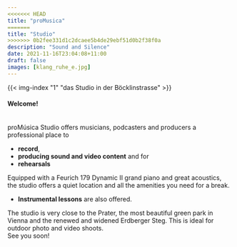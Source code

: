 ```yaml
---
<<<<<<< HEAD
title: "proMusica"
=======
title: "Studio"
>>>>>>> 0b2fee331d1c2dcaee5b4de29ebf51d0b2f38f0a
description: "Sound and Silence"
date: 2021-11-16T23:04:08+11:00
draft: false
images: [klang_ruhe_e.jpg]
---
```


{{< img-index "1" "das Studio in der Böcklinstrasse" >}}

#### Welcome!

<br>
proMúsica Studio offers musicians, podcasters and producers a professional place to

- **record**,
- **producing sound and video content** and for
- **rehearsals**

Equipped with a Feurich 179 Dynamic II grand piano and great acoustics, the studio offers a quiet location and all the amenities you need for a break.

- **Instrumental lessons** are also offered.

The studio is very close to the Prater, the most beautiful green park in Vienna and the renewed and widened Erdberger Steg. This is ideal for outdoor photo and video shoots.<br>
See you soon!
